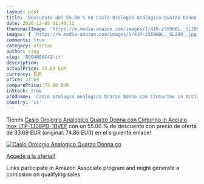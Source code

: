 ```yaml
---
layout: post
title: 'Descuento del 55.00 % en Casio Orologio Analogico Quarzo Donna co'
date: 2020-12-05 01:40:11
thumbnailImage: 'https://m.media-amazon.com/images/I/41R-zSS9H0L._SL200_.jpg'
images: [ 'https://m.media-amazon.com/images/I/41R-zSS9H0L._SL200_.jpg' ]
comments: true
category: ofertas
author: ring
slug: 'B004N86C4I-it'
description:
actualPrice: 33.69 EUR
currency: EUR
price: 33.69
comparePrice: 74.86 EUR
inStock: true
prodname: 'Casio Orologio Analogico Quarzo Donna con Cinturino in Acciaio Inox LTP-1308PD-1BVEF'
country: 'it'
---
```


Tienes [Casio Orologio Analogico Quarzo Donna con Cinturino in Acciaio Inox LTP-1308PD-1BVEF](https://www.amazon.it/dp/B004N86C4I/?tag=tolees00-21) con un 55.00 % de descuento con precio de oferta de 33.69 EUR (original: 74.86 EUR) en el siguiente enlace!

[![Casio Orologio Analogico Quarzo Donna co](https://m.media-amazon.com/images/I/41R-zSS9H0L._SL200_.jpg)](https://www.amazon.it/dp/B004N86C4I/?tag=tolees00-21)

[Accede a la oferta!!](https://www.amazon.it/dp/B004N86C4I/?tag=tolees00-21)

Links participate in Amazon Associate program and might generate a comission on qualifying sales


